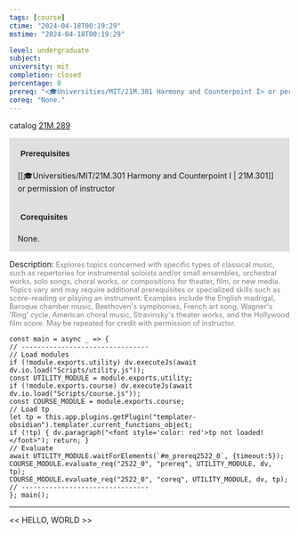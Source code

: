 ```yaml
---
tags: [course]
ctime: "2024-04-18T00:19:29"
mstime: "2024-04-18T00:19:29"

level: undergraduate
subject: 
university: mit
completion: closed
percentage: 0
prereq: "<🎓Universities/MIT/21M.301 Harmony and Counterpoint I> or permission of instructor"
coreq: "None."
---
```


catalog [21M.289](http://student.mit.edu/catalog/m21Ma.html#21M.289)

<span style="display: block; padding: 15px; background-color: rgb(100, 100, 100, 0.2);"><font id="m_prereq2522_0" style="display: block; font-family: Arial, sans-serif; font-weight: bold; padding: 5px">Prerequisites</font><br><span id="prereq2522_0">[[🎓Universities/MIT/21M.301 Harmony and Counterpoint I | 21M.301]] or permission of instructor</span></span>
<span style="display: block; padding: 15px; background-color: rgb(100, 100, 100, 0.2);"><font id="m_coreq2522_0" style="display: block; font-family: Arial, sans-serif; font-weight: bold; padding: 5px">Corequisites</font><br><span id="coreq2522_0">None.</span></span>

<font style="">Description:</font>
<font style="color: grey; font-size: 0.8rem;">Explores topics concerned with specific types of classical music, such as repertories for instrumental soloists and/or small ensembles, orchestral works, solo songs, choral works, or compositions for theater, film, or new media.  Topics vary and may require additional prerequisites or specialized skills such as score-reading or playing an instrument. Examples include the English madrigal, Baroque chamber music, Beethoven's symphonies, French art song, Wagner's 'Ring' cycle, American choral music, Stravinsky's theater works, and the Hollywood film score. May be repeated for credit with permission of instructor.</font>

```dataviewjs
const main = async _ => {
// --------------------------------
// Load modules
if (!module.exports.utility) dv.executeJs(await dv.io.load("Scripts/utility.js"));
const UTILITY_MODULE = module.exports.utility;
if (!module.exports.course) dv.executeJs(await dv.io.load("Scripts/course.js"));
const COURSE_MODULE = module.exports.course;
// Load tp
let tp = this.app.plugins.getPlugin("templater-obsidian").templater.current_functions_object;
if (!tp) { dv.paragraph("<font style='color: red'>tp not loaded!</font>"); return; }
// Evaluate
await UTILITY_MODULE.waitForElements(`#m_prereq2522_0`, {timeout:5});
COURSE_MODULE.evaluate_req("2522_0", "prereq", UTILITY_MODULE, dv, tp);
COURSE_MODULE.evaluate_req("2522_0", "coreq", UTILITY_MODULE, dv, tp);
// --------------------------------
}; main();
```

---

<< HELLO, WORLD >>
